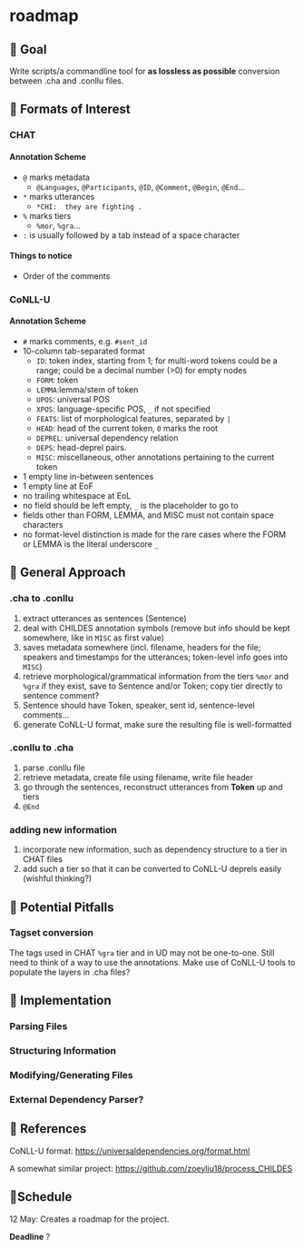 # roadmap

## :strawberry: Goal
Write scripts/a commandline tool for **as lossless as possible** conversion between .cha and .conllu files. 

## :strawberry: Formats of Interest

### CHAT
#### Annotation Scheme

* `@` marks metadata 
    * `@Languages`, `@Participants`, `@ID`, `@Comment`, `@Begin`, `@End`...
* `*` marks utterances
    * `*CHI:  they are fighting .`
* `%` marks tiers
    * `%mor`, `%gra`...
* `:` is usually followed by a tab instead of a space character

#### Things to notice

* Order of the comments

### CoNLL-U
#### Annotation Scheme
* `#` marks comments, e.g. `#sent_id`
* 10-column tab-separated format
    * `ID`: token index, starting from 1; for multi-word tokens could be a range; could be a decimal number (>0) for empty nodes
    * `FORM`: token
    * `LEMMA`:lemma/stem of token
    * `UPOS`: universal POS
    * `XPOS`: language-specific POS, `_` if not specified
    * `FEATS`: list of morphological features, separated by `|`
    * `HEAD`: head of the current token, `0` marks the root
    * `DEPREL`: universal dependency relation
    * `DEPS`: head-deprel pairs.
    * `MISC`: miscellaneous, other annotations pertaining to the current token
* 1 empty line in-between sentences
* 1 empty line at EoF
* no trailing whitespace at EoL
* no field should be left empty, `_` is the placeholder to go to
* fields other than FORM, LEMMA, and MISC must not contain space characters
* no format-level distinction is made for the rare cases where the FORM or LEMMA is the literal underscore `_`

## :strawberry: General Approach

### .cha to .conllu

1. extract utterances as sentences (Sentence)
2. deal with CHILDES annotation symbols (remove but info should be kept somewhere, like in `MISC` as first value)
3. saves metadata somewhere (incl. filename, headers for the file; speakers and timestamps for the utterances; token-level info goes into `MISC`)
4. retrieve morphological/grammatical information from the tiers `%mor` and `%gra` if they exist, save to Sentence and/or Token; copy tier directly to sentence comment?
5. Sentence should have Token, speaker, sent id, sentence-level comments...
6. generate CoNLL-U format, make sure the resulting file is well-formatted

### .conllu to .cha

1. parse .conllu file
2. retrieve metadata, create file using filename, write file header
3. go through the sentences, reconstruct utterances from **Token** up and tiers
4. `@End`

### adding new information

1. incorporate new information, such as dependency structure to a tier in CHAT files
2. add such a tier so that it can be converted to CoNLL-U deprels easily (wishful thinking?)

## :strawberry: Potential Pitfalls

### Tagset conversion
The tags used in CHAT `%gra` tier and in UD may not be one-to-one. Still need to think of a way to use the annotations. 
Make use of CoNLL-U tools to populate the layers in .cha files?

## :strawberry: Implementation

### Parsing Files

### Structuring Information 

### Modifying/Generating Files

### External Dependency Parser?

## :strawberry: References

CoNLL-U format: https://universaldependencies.org/format.html

A somewhat similar project: https://github.com/zoeyliu18/process_CHILDES

## :strawberry:Schedule

12 May: Creates a roadmap for the project.

**Deadline** ?
